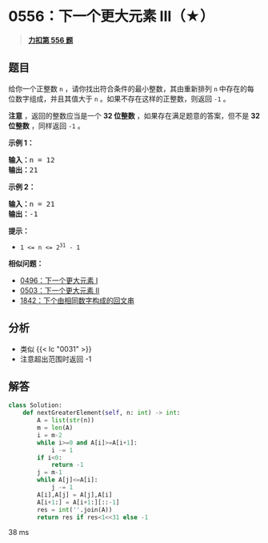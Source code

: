 # 0556：下一个更大元素 III（★）


> <u>**[力扣第 556 题](https://leetcode.cn/problems/next-greater-element-iii/)**</u>

## 题目

<p>给你一个正整数 <code>n</code> ，请你找出符合条件的最小整数，其由重新排列 <code>n</code><strong> </strong>中存在的每位数字组成，并且其值大于 <code>n</code> 。如果不存在这样的正整数，则返回 <code>-1</code> 。</p>

<p><strong>注意</strong> ，返回的整数应当是一个 <strong>32 位整数</strong> ，如果存在满足题意的答案，但不是 <strong>32 位整数</strong> ，同样返回 <code>-1</code> 。</p>



<p><strong>示例 1：</strong></p>

<pre>
<strong>输入：</strong>n = 12
<strong>输出：</strong>21
</pre>

<p><strong>示例 2：</strong></p>

<pre>
<strong>输入：</strong>n = 21
<strong>输出：</strong>-1
</pre>



<p><strong>提示：</strong></p>

<ul>
<li><code>1 <= n <= 2<sup>31</sup> - 1</code></li>
</ul>


**相似问题：**
- [0496：下一个更大元素 I](/leetcode/0496)
- [0503：下一个更大元素 II](/leetcode/0503)
- [1842：下个由相同数字构成的回文串](/leetcode/1842)


## 分析

- 类似 {{< lc "0031" >}}
- 注意超出范围时返回 -1

## 解答


```python
class Solution:
    def nextGreaterElement(self, n: int) -> int:
        A = list(str(n))
        m = len(A)
        i = m-2
        while i>=0 and A[i]>=A[i+1]:
            i -= 1
        if i<0:
            return -1
        j = m-1
        while A[j]<=A[i]:
            j -= 1
        A[i],A[j] = A[j],A[i]
        A[i+1:] = A[i+1:][::-1]
        res = int(''.join(A))
        return res if res<1<<31 else -1
```
38 ms
